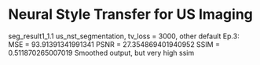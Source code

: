 # Neural Style Transfer for US Imaging

seg_result1_1.1
us_nst_segmentation, tv_loss = 3000, other default
Ep.3:   MSE = 93.91391341991341         PSNR = 27.354869401940952       SSIM = 0.511870265007019
Smoothed output, but very high ssim